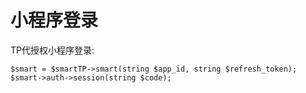 # 小程序登录

TP代授权小程序登录:

```
$smart = $smartTP->smart(string $app_id, string $refresh_token);
$smart->auth->session(string $code);
```



